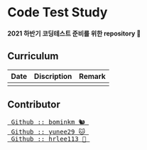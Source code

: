 # Code Test Study  
#### 2021 하반기 코딩테스트 준비를 위한 repository &#128194; 
  
## Curriculum 
Date | Discription | Remark
:-: | :-: | :-:
 | |  
   
  
  
## Contributor  
<pre>
<a href="https://github.com/bominkm"> Github :: bominkm 🐿 </a>  
<a href="https://github.com/yunee29"> Github :: yunee29 &#128049; </a>  
<a href="https://github.com/hrlee113"> Github :: hrlee113 &#128036; </a>
</pre>

